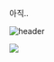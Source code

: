 아직..

![header](https://capsule-render.vercel.app/api?type=cylinder&color=0057e7&height=150&section=header&text=gahyon%20&fontSize=90)

<img src="https://img.shields.io/badge/java-blue?style=flat&logo=java&logoColor=white"/>

